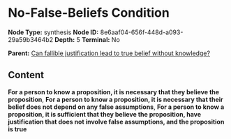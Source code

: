 # No-False-Beliefs Condition

**Node Type:** synthesis
**Node ID:** 8e6aaf04-656f-448d-a093-29a59b3464b2
**Depth:** 5
**Terminal:** No

**Parent:** [Can fallible justification lead to true belief without knowledge?](can-fallible-justification-lead-to-true-belief-without-knowledge-antithesis-510fda7a-a9b6-4793-be72-b200aa26e2ee.md)

## Content

**For a person to know a proposition, it is necessary that they believe the proposition**, **For a person to know a proposition, it is necessary that their belief does not depend on any false assumptions**, **For a person to know a proposition, it is sufficient that they believe the proposition, have justification that does not involve false assumptions, and the proposition is true**
